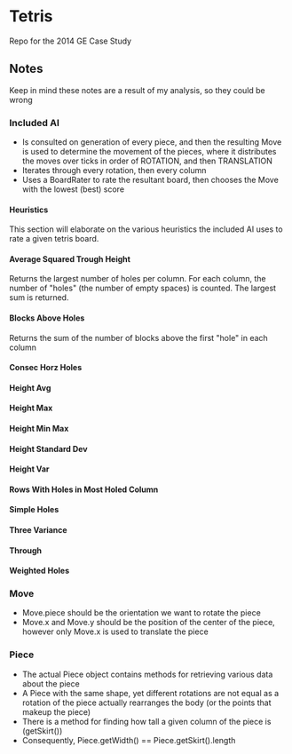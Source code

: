 Tetris
======

Repo for the 2014 GE Case Study

## Notes ##
Keep in mind these notes are a result of my analysis, so they could be wrong
### Included AI ###
- Is consulted on generation of every piece, and then the resulting Move is used to determine the movement of the pieces,
    where it distributes the moves over ticks in order of ROTATION, and then TRANSLATION
- Iterates through every rotation, then every column
- Uses a BoardRater to rate the resultant board, then chooses the Move with the lowest (best) score

#### Heuristics ####
This section will elaborate on the various heuristics the included AI uses to rate a given tetris board.

#### Average Squared Trough Height ####
Returns the largest number of holes per column.
For each column, the number of "holes" (the number of empty spaces) is counted. The largest sum is returned.

#### Blocks Above Holes ####
Returns the sum of the number of blocks above the first "hole" in each column
#### Consec Horz Holes ####

#### Height Avg ####

#### Height Max ####

#### Height Min Max ####

#### Height Standard Dev ####

#### Height Var ####

#### Rows With Holes in Most Holed Column ####

#### Simple Holes ####

#### Three Variance ####

#### Through ####

#### Weighted Holes ####

### Move ###
- Move.piece should be the orientation we want to rotate the piece
- Move.x and Move.y should be the position of the center of the piece, however only Move.x is used to translate the piece

### Piece ###
- The actual Piece object contains methods for retrieving various data about the piece
- A Piece with the same shape, yet different rotations are not equal as a rotation of the piece actually rearranges the
    body (or the points that makeup the piece)
- There is a method for finding how tall a given column of the piece is (getSkirt())
- Consequently, Piece.getWidth() == Piece.getSkirt().length
